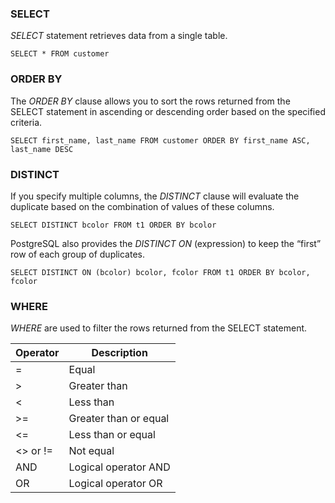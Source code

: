 
### SELECT 

_SELECT_ statement retrieves data from a single table.

```SELECT * FROM customer```

### ORDER BY

The _ORDER BY_ clause allows you to sort the rows returned from the SELECT statement in ascending or descending order based on the specified criteria.

```SELECT first_name, last_name FROM customer ORDER BY first_name ASC, last_name DESC```

### DISTINCT

If you specify multiple columns, the _DISTINCT_ clause will evaluate the duplicate based on the combination of values of these columns.

```SELECT DISTINCT bcolor FROM t1 ORDER BY bcolor```

PostgreSQL also provides the _DISTINCT ON_ (expression) to keep the “first” row of each group of duplicates.

```SELECT DISTINCT ON (bcolor) bcolor, fcolor FROM t1 ORDER BY bcolor, fcolor```

### WHERE

_WHERE_ are used to filter the rows returned from the SELECT statement.

Operator | Description
--- | --- 
= |	Equal
> |	Greater than
< |	Less than
>= | Greater than or equal
<= | Less than or equal
<> or != | Not equal
AND | Logical operator AND
OR	| Logical operator OR





